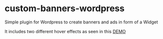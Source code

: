 # custom-banners-wordpress
Simple plugin for Wordpress to create banners and ads in form of a Widget

It includes two different hover effects as seen in this [DEMO](https://www.msantelices.com/banners)
